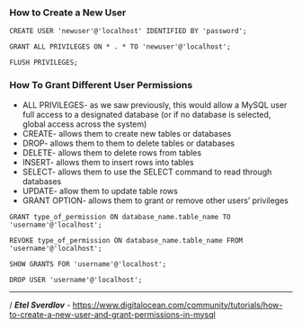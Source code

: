 ### How to Create a New User

`CREATE USER 'newuser'@'localhost' IDENTIFIED BY 'password';`

`GRANT ALL PRIVILEGES ON * . * TO 'newuser'@'localhost';`

`FLUSH PRIVILEGES;`


### How To Grant Different User Permissions


- ALL PRIVILEGES- as we saw previously, this would allow a MySQL user full access to a designated database (or if no database is selected, global access across the system)
- CREATE- allows them to create new tables or databases
- DROP- allows them to them to delete tables or databases
- DELETE- allows them to delete rows from tables
- INSERT- allows them to insert rows into tables
- SELECT- allows them to use the SELECT command to read through databases
- UPDATE- allow them to update table rows
- GRANT OPTION- allows them to grant or remove other users’ privileges

`GRANT type_of_permission ON database_name.table_name TO 'username'@'localhost';`

`REVOKE type_of_permission ON database_name.table_name FROM 'username'@'localhost';`

`SHOW GRANTS FOR 'username'@'localhost';`

`DROP USER 'username'@'localhost';`
* * *

/ ***Etel Sverdlov***  - https://www.digitalocean.com/community/tutorials/how-to-create-a-new-user-and-grant-permissions-in-mysql